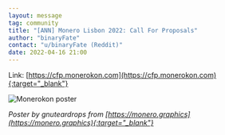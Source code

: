 ```yaml
---
layout: message
tag: community
title: "[ANN] Monero Lisbon 2022: Call For Proposals"
author: "binaryFate"	
contact: "u/binaryFate (Reddit)"
date: 2022-04-16 21:00
---
```


Link: [https://cfp.monerokon.com](https://cfp.monerokon.com){:target="_blank"}

![Monerokon poster](/assets/img/stories/monerokon-poster.png)

*Poster by gnuteardrops from [https://monero.graphics](https://monero.graphics){:target="_blank"}*
